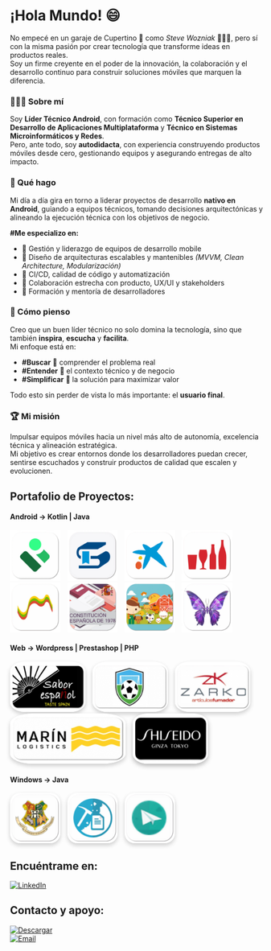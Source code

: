 # ¡Hola Mundo! 😄

No empecé en un garaje de Cupertino 🍏 como *Steve Wozniak* 🧔🏼‍♂️, pero sí con la misma pasión por crear tecnología que transforme ideas en productos reales.  
Soy un firme creyente en el poder de la innovación, la colaboración y el desarrollo continuo para construir soluciones móviles que marquen la diferencia.

### 👨🏼‍💻 Sobre mí

Soy **Líder Técnico Android**, con formación como **Técnico Superior en Desarrollo de Aplicaciones Multiplataforma** y **Técnico en Sistemas Microinformáticos y Redes**.  
Pero, ante todo, soy **autodidacta**, con experiencia construyendo productos móviles desde cero, gestionando equipos y asegurando entregas de alto impacto.

### 📲 Qué hago

Mi día a día gira en torno a liderar proyectos de desarrollo **nativo en Android**, guiando a equipos técnicos, tomando decisiones arquitectónicas y alineando la ejecución técnica con los objetivos de negocio.

**#Me especializo en:**

- 🔹 Gestión y liderazgo de equipos de desarrollo mobile  
- 🔹 Diseño de arquitecturas escalables y mantenibles *(MVVM, Clean Architecture, Modularización)*  
- 🔹 CI/CD, calidad de código y automatización  
- 🔹 Colaboración estrecha con producto, UX/UI y stakeholders  
- 🔹 Formación y mentoría de desarrolladores  

### 🧠 Cómo pienso

Creo que un buen líder técnico no solo domina la tecnología, sino que también **inspira**, **escucha** y **facilita**.  
Mi enfoque está en:

- **#Buscar** 🔎 comprender el problema real  
- **#Entender** 🥸 el contexto técnico y de negocio  
- **#Simplificar** 🧮 la solución para maximizar valor  

Todo esto sin perder de vista lo más importante: el **usuario final**.

### 🏆 Mi misión

Impulsar equipos móviles hacia un nivel más alto de autonomía, excelencia técnica y alineación estratégica.  
Mi objetivo es crear entornos donde los desarrolladores puedan crecer, sentirse escuchados y construir productos de calidad que escalen y evolucionen.


## Portafolio de Proyectos:

#### Android -> Kotlin | Java
<p align="left">
  <a href="https://play.google.com/store/apps/details?id=juntadeandalucia.ced.pasen&hl=es" target="_blank"><img src="https://raw.githubusercontent.com/rafaelge96/rafaelge96/master/proyectos/android/ic_ipasen.png" alt="App1" style="width:100px;height:100px;margin-right:10px;" /></a>
  <a href="https://play.google.com/store/apps/details?id=es.juntadeandalucia.ced.senecadroid&hl=es" target="_blank"><img src="https://raw.githubusercontent.com/rafaelge96/rafaelge96/master/proyectos/android/ic_iseneca.png" alt="App2" style="width:100px;height:100px;margin-right:10px;" /></a>
  <a href="https://play.google.com/store/apps/details?id=es.lacaixa.mobile.android.newwapicon&hl=es&gl=US" target="_blank"><img src="https://raw.githubusercontent.com/rafaelge96/rafaelge96/master/proyectos/android/ic_caixabank.png" alt="App3" style="width:100px;height:100px;margin-right:10px;" /></a>
  <a href="https://play.google.com/store/apps/details?id=com.damm.dammbars&hl=es" target="_blank"><img src="https://raw.githubusercontent.com/rafaelge96/rafaelge96/master/proyectos/android/ic_dammbar.png" alt="App4" style="width:100px;height:100px;margin-right:10px;" /></a>
  <a href="https://play.google.com/store/apps/details?id=es.asseco.ree&hl=es" target="_blank"><img src="https://raw.githubusercontent.com/rafaelge96/rafaelge96/master/proyectos/android/ic_redos.png" alt="App5" style="width:100px;height:100px;margin-right:10px;" /></a>
  <a href="https://github.com/rafaelge96/rafaelge96/blob/main/proyectos/android/constitucionespanyola/README.md" target="_blank"><img src="https://raw.githubusercontent.com/rafaelge96/rafaelge96/master/proyectos/android/constitucionespanyola/icon/ic_constitucion.png" alt="App6" style="width:100px;height:100px;margin-right:10px;" /></a>
  <a href="https://github.com/rafaelge96/rafaelge96/blob/main/proyectos/android/buscanimal/README.md" target="_blank"><img src="https://raw.githubusercontent.com/rafaelge96/rafaelge96/master/proyectos/android/buscanimal/icon/ic_buscanimal.png" alt="App7" style="width:100px;height:100px;margin-right:10px;" /></a>
  <a href="https://github.com/rafaelge96/rafaelge96/blob/main/proyectos/android/paint/README.md" target="_blank"><img src="https://raw.githubusercontent.com/rafaelge96/rafaelge96/master/proyectos/android/paint/icon/ic_paint.png" alt="App8" style="width:100px;height:100px;margin-right:10px;" /></a>
</p>


#### Web -> Wordpress | Prestashop | PHP
<p align="left">
    <a href="http://www.saborespanol.co.uk" target="_blank" style="display:inline-block;margin-right:10px;"><img src="https://raw.githubusercontent.com/rafaelge96/rafaelge96/master/proyectos/web/ic_sabor_espanyol.png" alt="App1" width="150" height="100" style="border-radius:20%;box-shadow:0 4px 8px rgba(0,0,0,0.2);" /></a>
    <a href="https://github.com/rafaelge96/rafaelge96/blob/main/proyectos/web/matchmanager/README.md" target="_blank" style="display:inline-block;margin-right:10px;"><img src="https://raw.githubusercontent.com/rafaelge96/rafaelge96/master/proyectos/web/matchmanager/icon/ic_matchmanager.png" alt="App1" width="150" height="100" style="border-radius:20%;box-shadow:0 4px 8px rgba(0,0,0,0.2);" /></a>
  <a href="http://zarko.es" target="_blank" style="display:inline-block;margin-right:10px;"><img src="https://raw.githubusercontent.com/rafaelge96/rafaelge96/master/proyectos/web/ic_zarko.png" alt="App1" width="150" height="100" style="border-radius:20%;box-shadow:0 4px 8px rgba(0,0,0,0.2);" /></a>
  <a href="https://marinlogistics.com" target="_blank" style="display:inline-block;margin-right:10px;"><img src="https://raw.githubusercontent.com/rafaelge96/rafaelge96/master/proyectos/web/ic_marin.png" alt="App2" width="230" height="100" style="border-radius:20%;box-shadow:0 4px 8px rgba(0,0,0,0.2);" /></a>
  <a href="https://www.shiseido.es/es/es/" target="_blank" style="display:inline-block;"><img src="https://raw.githubusercontent.com/rafaelge96/rafaelge96/master/proyectos/web/ic_shisheido.png" alt="App3" width="150" height="100" style="border-radius:20%;box-shadow:0 4px 10px rgba(0,0,0,0.3);" /></a>
</p>

#### Windows -> Java
<p align="left">
    <a href="https://github.com/rafaelge96/rafaelge96/blob/main/proyectos/java/juegocartas/README.md" target="_blank" style="display:inline-block;margin-right:10px;"><img src="https://raw.githubusercontent.com/rafaelge96/rafaelge96/master/proyectos/java/juegocartas/icon/ic_juego_cartas.png" alt="App1" width="100" height="100" style="border-radius:20%;box-shadow:0 4px 8px rgba(0,0,0,0.2);" /></a>
    <a href="https://github.com/rafaelge96/rafaelge96/blob/main/proyectos/java/textoffices/README.md" target="_blank" style="display:inline-block;margin-right:10px;"><img src="https://raw.githubusercontent.com/rafaelge96/rafaelge96/master/proyectos/java/textoffices/icon/ic_textoffices.png" alt="App1" width="100" height="100" style="border-radius:20%;box-shadow:0 4px 8px rgba(0,0,0,0.2);" /></a>
    <a href="https://github.com/rafaelge96/rafaelge96/blob/main/proyectos/java/whatgram/README.md" target="_blank" style="display:inline-block;margin-right:10px;"><img src="https://raw.githubusercontent.com/rafaelge96/rafaelge96/master/proyectos/java/whatgram/icon/ic_whatgram.png" alt="App1" width="100" height="100" style="border-radius:20%;box-shadow:0 4px 8px rgba(0,0,0,0.2);" /></a>
</p>


## Encuéntrame en:

[![LinkedIn](https://img.shields.io/badge/LinkedIn-Rafael_González_Escobar-0077B5?style=for-the-badge&logo=linkedin&logoColor=white&labelColor=101010)](https://www.linkedin.com/in/rafaelge96)

## Contacto y apoyo:

[![Descargar](https://img.shields.io/badge/_Descargar-CV-blue?style=for-the-badge&logo=readthedocs&logoColor=white&labelColor=101010)](./assets/cv_rafael_gonzalez_escobar.pdf)
</br>
[![Email](https://img.shields.io/badge/rafaelge96@hotmail.com-email_personal-D14836?style=for-the-badge&logo=gmail&logoColor=white&labelColor=101010)](mailto:rafaelge96@hotmail.com)
